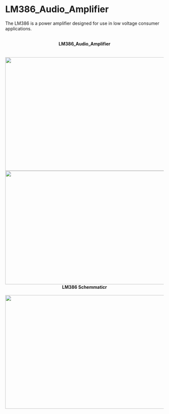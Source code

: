 # LM386_Audio_Amplifier
The LM386 is a power amplifier designed for use in low voltage consumer applications.

<br>
<center><b>LM386_Audio_Amplifier</b></center>
<br/>

<br>
<img src="https://github.com/S0undWav3s/LM386_Audio_Amplifier/blob/main/Media/IMG_5762.JPG" width=540 HEIGHT=360>
<img src="https://github.com/S0undWav3s/LM386_Audio_Amplifier/blob/main/Media/IMG_5763.JPG" width=540 HEIGHT=360>
<br>
<center><b>LM386 Schemmaticr</b></center>
<br/>
<img src="https://github.com/S0undWav3s/LM386_Audio_Amplifier/blob/main/Media/IMG_5761.JPG" width=540 HEIGHT=360> 
<br/>
